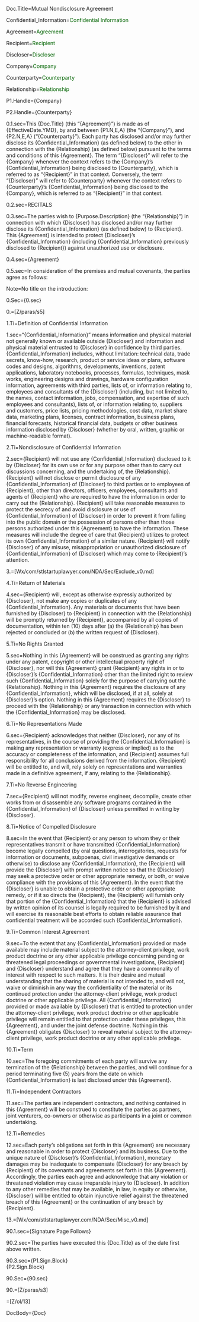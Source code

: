 Doc.Title=Mutual Nondisclosure Agreement
 
Confidential_Information=<font color=“#006400”>Confidential Information</font>

Agreement=<font color=“#006400”>Agreement</font>

Recipient=<font color=“#006400”>Recipient</font>

Discloser=<font color=“#006400”>Discloser</font>

Company=<font color=“#006400”>Company</font>

Counterparty=<font color=“#006400”>Counterparty</font>

Relationship=<font color=“#006400”>Relationship</font>

P1.Handle={Company}

P2.Handle={Counterparty}


0.1.sec=This {Doc.Title} (this “{Agreement}”) is made as of {EffectiveDate.YMD}, by and between {P1.N,E,A} (the “{Company}”), and {P2.N,E,A} (“{Counterparty}”).  Each party has disclosed and/or may further disclose its {Confidential_Information} (as defined below) to the other in connection with the {Relationship} (as defined below) pursuant to the terms and conditions of this {Agreement}.  The term “{Discloser}” will refer to the {Company} whenever the context refers to the {Company}’s {Confidential_Information} being disclosed to {Counterparty}, which is referred to as “{Recipient}” in that context.  Conversely, the term “{Discloser}” will refer to {Counterparty} whenever the context refers to {Counterparty}’s {Confidential_Information} being disclosed to the {Company}, which is referred to as “{Recipient}” in that context. 

0.2.sec=RECITALS

0.3.sec=The parties wish to {Purpose.Description} (the “{Relationship}”) in connection with which {Discloser} has disclosed and/or may further disclose its {Confidential_Information} (as defined below) to {Recipient}.  This {Agreement} is intended to protect {Discloser}’s {Confidential_Information} (including {Confidential_Information} previously disclosed to {Recipient}) against unauthorized use or disclosure.

0.4.sec={Agreement}

0.5.sec=In consideration of the premises and mutual covenants, the parties agree as follows:

Note=No title on the introduction:

0.Sec={0.sec}

0.=[Z/paras/s5]

1.Ti=Definition of Confidential Information

1.sec=“{Confidential_Information}” means information and physical material not generally known or available outside {Discloser} and information and physical material entrusted to {Discloser} in confidence by third parties.  {Confidential_Information} includes, without limitation:  technical data, trade secrets, know-how, research, product or service ideas or plans, software codes and designs, algorithms, developments, inventions, patent applications, laboratory notebooks, processes, formulas, techniques, mask works, engineering designs and drawings, hardware configuration information, agreements with third parties, lists of, or information relating to, employees and consultants of the {Discloser} (including, but not limited to, the names, contact information, jobs, compensation, and expertise of such employees and consultants), lists of, or information relating to, suppliers and customers, price lists, pricing methodologies, cost data, market share data, marketing plans, licenses, contract information, business plans, financial forecasts, historical financial data, budgets or other business information disclosed by {Discloser} (whether by oral, written, graphic or machine-readable format).

2.Ti=Nondisclosure of Confidential Information

2.sec={Recipient} will not use any {Confidential_Information} disclosed to it by {Discloser} for its own use or for any purpose other than to carry out discussions concerning, and the undertaking of, the {Relationship}.  {Recipient} will not disclose or permit disclosure of any {Confidential_Information} of {Discloser} to third parties or to employees of {Recipient}, other than directors, officers, employees, consultants and agents of {Recipient} who are required to have the information in order to carry out the {Relationship}.  {Recipient} will take reasonable measures to protect the secrecy of and avoid disclosure or use of {Confidential_Information} of {Discloser} in order to prevent it from falling into the public domain or the possession of persons other than those persons authorized under this {Agreement} to have the information. These measures will include the degree of care that {Recipient} utilizes to protect its own {Confidential_Information} of a similar nature.  {Recipient} will notify {Discloser} of any misuse, misappropriation or unauthorized disclosure of {Confidential_Information} of {Discloser} which may come to {Recipient}’s attention.

3.=[Wx/com/stlstartuplawyer.com/NDA/Sec/Exclude_v0.md]

4.Ti=Return of Materials

4.sec={Recipient} will, except as otherwise expressly authorized by {Discloser}, not make any copies or duplicates of any {Confidential_Information}.  Any materials or documents that have been furnished by {Discloser} to {Recipient} in connection with the {Relationship} will be promptly returned by {Recipient}, accompanied by all copies of documentation, within ten (10) days after (a) the {Relationship} has been rejected or concluded or (b) the written request of {Discloser}.

5.Ti=No Rights Granted

5.sec=Nothing in this {Agreement} will be construed as granting any rights under any patent, copyright or other intellectual property right of {Discloser}, nor will this {Agreement} grant {Recipient} any rights in or to {Discloser}’s {Confidential_Information} other than the limited right to review such {Confidential_Information} solely for the purpose of carrying out the {Relationship}.  Nothing in this {Agreement} requires the disclosure of any {Confidential_Information}, which will be disclosed, if at all, solely at {Discloser}’s option.  Nothing in this {Agreement} requires the {Discloser} to proceed with the {Relationship} or any transaction in connection with which the {Confidential_Information} may be disclosed.

6.Ti=No Representations Made

6.sec={Recipient} acknowledges that neither {Discloser}, nor any of its representatives, in the course of providing the {Confidential_Information} is making any representation or warranty (express or implied) as to the accuracy or completeness of the information, and {Recipient} assumes full responsibility for all conclusions derived from the information.  {Recipient} will be entitled to, and will, rely solely on representations and warranties made in a definitive agreement, if any, relating to the {Relationship}.

7.Ti=No Reverse Engineering

7.sec={Recipient} will not modify, reverse engineer, decompile, create other works from or disassemble any software programs contained in the {Confidential_Information} of {Discloser} unless permitted in writing by {Discloser}. 

8.Ti=Notice of Compelled Disclosure

8.sec=In the event that {Recipient} or any person to whom they or their representatives transmit or have transmitted {Confidential_Information} become legally compelled (by oral questions, interrogatories, requests for information or documents, subpoenas, civil investigative demands or otherwise) to disclose any {Confidential_Information}, the {Recipient} will provide the {Discloser} with prompt written notice so that the {Discloser} may seek a protective order or other appropriate remedy, or both, or waive compliance with the provisions of this {Agreement}.  In the event that the {Discloser} is unable to obtain a protective order or other appropriate remedy, or if it so directs the {Recipient}, the {Recipient} will furnish only that portion of the {Confidential_Information} that the {Recipient} is advised by written opinion of its counsel is legally required to be furnished by it and will exercise its reasonable best efforts to obtain reliable assurance that confidential treatment will be accorded such {Confidential_Information}.

9.Ti=Common Interest Agreement

9.sec=To the extent that any {Confidential_Information} provided or made available may include material subject to the attorney-client privilege, work product doctrine or any other applicable privilege concerning pending or threatened legal proceedings or governmental investigations, {Recipient} and {Discloser} understand and agree that they have a commonality of interest with respect to such matters.  It is their desire and mutual understanding that the sharing of material is not intended to, and will not, waive or diminish in any way the confidentiality of the material or its continued protection under the attorney-client privilege, work product doctrine or other applicable privilege.  All {Confidential_Information} provided or made available by {Discloser} that is entitled to protection under the attorney-client privilege, work product doctrine or other applicable privilege will remain entitled to that protection under these privileges, this {Agreement}, and under the joint defense doctrine.  Nothing in this {Agreement} obligates {Discloser} to reveal material subject to the attorney-client privilege, work product doctrine or any other applicable privilege.

10.Ti=Term

10.sec=The foregoing commitments of each party will survive any termination of the {Relationship} between the parties, and will continue for a period terminating five (5) years from the date on which {Confidential_Information} is last disclosed under this {Agreement}. 

11.Ti=Independent Contractors

11.sec=The parties are independent contractors, and nothing contained in this {Agreement} will be construed to constitute the parties as partners, joint venturers, co-owners or otherwise as participants in a joint or common undertaking.

12.Ti=Remedies

12.sec=Each party’s obligations set forth in this {Agreement} are necessary and reasonable in order to protect {Discloser} and its business.  Due to the unique nature of {Discloser}’s {Confidential_Information}, monetary damages may be inadequate to compensate {Discloser} for any breach by {Recipient} of its covenants and agreements set forth in this {Agreement}.  Accordingly, the parties each agree and acknowledge that any violation or threatened violation may cause irreparable injury to {Discloser}.  In addition to any other remedies that may be available, in law, in equity or otherwise, {Discloser} will be entitled to obtain injunctive relief against the threatened breach of this {Agreement} or the continuation of any breach by {Recipient}. 

13.=[Wx/com/stlstartuplawyer.com/NDA/Sec/Misc_v0.md]

90.1.sec={Signature Page Follows}
 
90.2.sec=The parties have executed this {Doc.Title} as of the date first above written.

90.3.sec={P1.Sign.Block}<br>{P2.Sign.Block}

90.Sec={90.sec}

90.=[Z/paras/s3]

=[Z/ol/13]

DocBody={Doc}